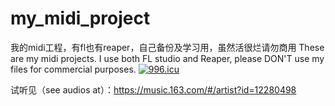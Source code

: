 # my_midi_project
我的midi工程，有fl也有reaper，自己备份及学习用，虽然活很烂请勿商用
These are my midi projects. I use both FL studio and Reaper, please DON'T use my files for commercial purposes.
<a href="https://996.icu"><img src="https://img.shields.io/badge/link-996.icu-red.svg" alt="996.icu" /></a>

试听见（see audios at）：https://music.163.com/#/artist?id=12280498
